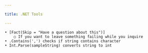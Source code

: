 ```yaml
---

title: .NET Tools

---
```


    • [Fact(Skip = "Have a question about this")] 
        ○ If you want to leave something failing while you inquire
    • .Contains(',') checks if string contains character
    • Int.Parse(sampleString) converts string to int

